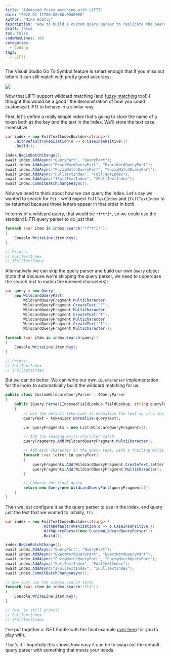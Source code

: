 ```yaml
---
title: "Advanced fuzzy matching with LIFTI"
date: "2022-02-11T00:00:00.0000000"
author: "Mike Goatly"
description: "How to build a custom query parser to replicate the searching used by Visual Studio's Go To Symbol"
draft: false
toc: false
codeMaxLines: 100
categories:
  - Coding
tags:
  - LIFTI
---
```


The Visual Studio Go To Symbol feature is smart enough that if you miss out letters it can still match with pretty good accuracy:

![](/images/post/visual-studio-searching.png)

Now that LIFTI support wildcard matching (and [fuzzy matching](https://mikegoatly.github.io/lifti/docs/searching/#fuzzy-matching) too!) I thought this would be a good little demonstration of how you could customize LIFTI to behave in a similar way.

First, let's define a really simple index that's going to store the name of a
token both as the key *and* the text in the index. We'll store the text
case insensitive.

``` csharp
var index = new FullTextIndexBuilder<string>()
    .WithDefaultTokenization(o => o.CaseInsensitive())
    .Build();

index.BeginBatchChange();
await index.AddAsync("QueryPart", "QueryPart");
await index.AddAsync("ExactWordQueryPart", "ExactWordQueryPart");
await index.AddAsync("FuzzyMatchQueryPart", "FuzzyMatchQueryPart");
await index.AddAsync("FullTextIndex", "FullTextIndex");
await index.AddAsync("IFullTextIndex", "IFullTextIndex");
await index.CommitBatchChangeAsync();
```

Now we need to think about how we can query the index. Let's say we wanted to search for `fti` - we'd expect `FullTextIndex` and `IFullTextIndex` to be returned because those letters appear in that order in both.

In terms of a wildcard query, that would be `*f*t*i*`, so we could use the standard LIFTI query parser to do just that:

``` csharp
foreach (var item in index.Search("*f*t*i*"))
{
    Console.WriteLine(item.Key);
}

// Prints:
// FullTextIndex
// IFullTextIndex
```

Alternatively we can skip the query parser and build our own `Query` object (note that because we're skipping the query parser, we need to uppercase the search text to match the indexed characters):

``` csharp
var query = new Query(
    new WildcardQueryPart(
        WildcardQueryFragment.MultiCharacter,
        WildcardQueryFragment.CreateText("F"),
        WildcardQueryFragment.MultiCharacter,
        WildcardQueryFragment.CreateText("T"),
        WildcardQueryFragment.MultiCharacter,
        WildcardQueryFragment.CreateText("I"),
        WildcardQueryFragment.MultiCharacter));

foreach (var item in index.Search(query))
{
    Console.WriteLine(item.Key);
}

// Prints:
// FullTextIndex
// IFullTextIndex
```

But we can do better. We can write our own `IQueryParser` implementation for the index to automatically build the wildcard matching for us:

``` csharp
public class CustomWildcardQueryParser : IQueryParser
{
    public IQuery Parse(IIndexedFieldLookup fieldLookup, string queryText, ITokenizer tokenizer)
    {
        // Use the default tokenizer to normalize the text so it's the same as in the index
        queryText = tokenizer.Normalize(queryText);

        var queryFragments = new List<WildcardQueryFragment>();

        // Add the leading multi-character match
        queryFragments.Add(WildcardQueryFragment.MultiCharacter);

        // Add each character in the query text, with a trailing multi-character match
        foreach (var letter in queryText)
        {
            queryFragments.Add(WildcardQueryFragment.CreateText(letter.ToString()));
            queryFragments.Add(WildcardQueryFragment.MultiCharacter);
        }

        // Compose the final query
        return new Query(new WildcardQueryPart(queryFragments));
    }
}
```

Then we just configure it as the query parser to use in the index, and query just the text that we wanted to initially, `fti`:

``` csharp
var index = new FullTextIndexBuilder<string>()
                .WithDefaultTokenization(o => o.CaseInsensitive())
                .WithQueryParser(new CustomWildcardQueryParser())
                .Build();

index.BeginBatchChange();
await index.AddAsync("QueryPart", "QueryPart");
await index.AddAsync("ExactWordQueryPart", "ExactWordQueryPart");
await index.AddAsync("FuzzyMatchQueryPart", "FuzzyMatchQueryPart");
await index.AddAsync("FullTextIndex", "FullTextIndex");
await index.AddAsync("IFullTextIndex", "IFullTextIndex");
await index.CommitBatchChangeAsync();

// Now just use the simple search terms
foreach (var item in index.Search("fti"))
{
    Console.WriteLine(item.Key);
}

// Yep, it still prints:
// FullTextIndex
// IFullTextIndex
```

I've put together a .NET Fiddle with the final example [over here](https://dotnetfiddle.net/RAv6r1) for you to play with.

That's it - hopefully this shows how easy it can be to swap out the default query parser with something that meets your needs.